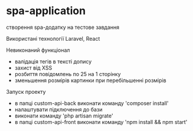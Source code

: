# spa-application
створення spa-додатку на тестове завдання

Використані технології
Laravel, React

Невиконаний функціонал
- валідація тегів в тексті допису
- захист від XSS
- розбиття повідомлень по 25 на 1 сторінку
- зменьшення розмірів картинки при перебільшенні розмірів

Запуск проекту
- в папці custom-api-back виконати команду 'composer install'
- налаштувати підключення до бази
- виконати команду 'php artisan migrate'
- в папці custom-api-front виконати команду 'npm install && npm start'
